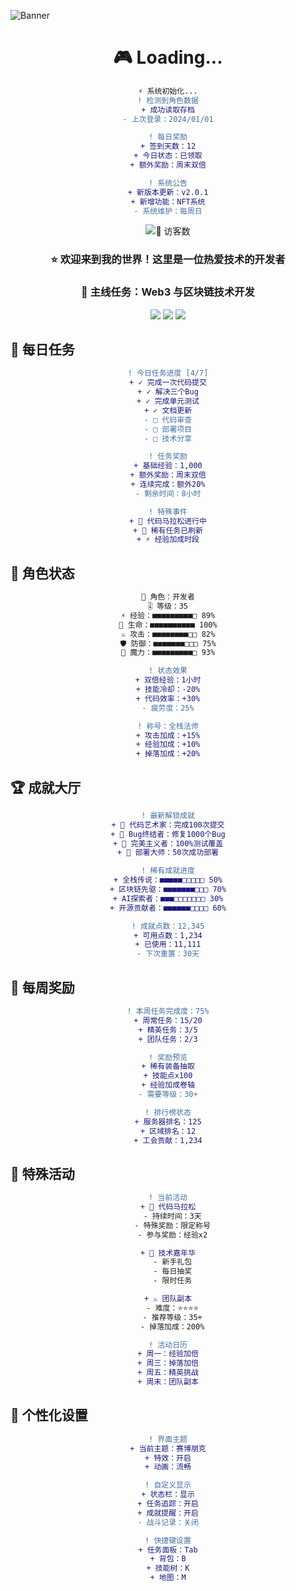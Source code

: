 ![Banner](https://raw.githubusercontent.com/mumumusf/mumumusf/main/assets/banner.png)

<div align="center">

# 🎮 Loading... 

```diff
⚡ 系统初始化...
! 检测到角色数据
+ 成功读取存档
- 上次登录：2024/01/01

! 每日奖励
+ 签到天数：12
+ 今日状态：已领取
+ 额外奖励：周末双倍

! 系统公告
+ 新版本更新：v2.0.1
+ 新增功能：NFT系统
- 系统维护：每周日
```

<p>
  <img src="https://profile-counter.glitch.me/mumumusf/count.svg" alt="👾 访客数" />
</p>

### ⭐️ 欢迎来到我的世界！这里是一位热爱技术的开发者
### 🎯 主线任务：Web3 与区块链技术开发

<div>
  <img src="https://img.shields.io/badge/🎮%20Web3-已解锁-brightgreen?style=flat-square&logo=web3.js" />
  <img src="https://img.shields.io/badge/🌐%20Blockchain-进行中-blue?style=flat-square&logo=blockchain.com" />
  <img src="https://img.shields.io/badge/📜%20Smart Contract-学习中-orange?style=flat-square&logo=ethereum" />
</div>

</div>

## 📅 每日任务
<div align="center">

```diff
! 今日任务进度 [4/7]
+ ✓ 完成一次代码提交
+ ✓ 解决三个Bug
+ ✓ 完成单元测试
+ ✓ 文档更新
- □ 代码审查
- □ 部署项目
- □ 技术分享

! 任务奖励
+ 基础经验：1,000
+ 额外奖励：周末双倍
+ 连续完成：额外20%
- 剩余时间：8小时

! 特殊事件
+ 🎉 代码马拉松进行中
+ 💎 稀有任务已刷新
+ ⚡ 经验加成时段
```

</div>

## 🎲 角色状态

<div align="center">

```diff
👤 角色：开发者
🎚️ 等级：35
⚡ 经验：■■■■■■■■■□ 89%
💖 生命：■■■■■■■■■■ 100%
⚔️ 攻击：■■■■■■■■□□ 82%
🛡️ 防御：■■■■■■■□□□ 75%
🔮 魔力：■■■■■■■■■□ 93%

! 状态效果
+ 双倍经验：1小时
+ 技能冷却：-20%
+ 代码效率：+30%
- 疲劳度：25%

! 称号：全栈法师
+ 攻击加成：+15%
+ 经验加成：+10%
+ 掉落加成：+20%
```

</div>

## 🏆 成就大厅
<div align="center">

```diff
! 最新解锁成就
+ 🌟 代码艺术家：完成100次提交
+ 💎 Bug终结者：修复1000个Bug
+ 🎯 完美主义者：100%测试覆盖
+ 🚀 部署大师：50次成功部署

! 稀有成就进度
+ 全栈传说：■■■■■□□□□□ 50%
+ 区块链先驱：■■■■■■■□□□ 70%
+ AI探索者：■■■□□□□□□□ 30%
+ 开源贡献者：■■■■■■□□□□ 60%

! 成就点数：12,345
+ 可用点数：1,234
+ 已使用：11,111
- 下次重置：30天
```

</div>

## 🎁 每周奖励
<div align="center">

```diff
! 本周任务完成度：75%
+ 周常任务：15/20
+ 精英任务：3/5
+ 团队任务：2/3

! 奖励预览
+ 稀有装备抽取
+ 技能点x100
+ 经验加成卷轴
- 需要等级：30+

! 排行榜状态
+ 服务器排名：125
+ 区域排名：12
+ 工会贡献：1,234
```

</div>

## 🎪 特殊活动
<div align="center">

```diff
! 当前活动
+ 🎉 代码马拉松
  - 持续时间：3天
  - 特殊奖励：限定称号
  - 参与奖励：经验x2

+ 🌟 技术嘉年华
  - 新手礼包
  - 每日抽奖
  - 限时任务

+ ⚔️ 团队副本
  - 难度：⭐⭐⭐⭐
  - 推荐等级：35+
  - 掉落加成：200%

! 活动日历
+ 周一：经验加倍
+ 周三：掉落加倍
+ 周五：精英挑战
+ 周末：团队副本
```

</div>

## 🎨 个性化设置
<div align="center">

```diff
! 界面主题
+ 当前主题：赛博朋克
+ 特效：开启
+ 动画：流畅

! 自定义显示
+ 状态栏：显示
+ 任务追踪：开启
+ 成就提醒：开启
- 战斗记录：关闭

! 快捷键设置
+ 任务面板：Tab
+ 背包：B
+ 技能树：K
+ 地图：M
```

</div>

